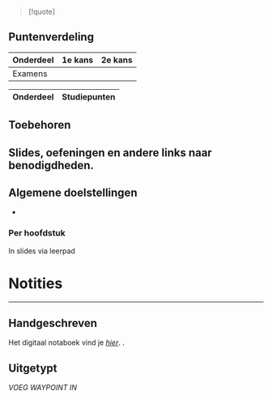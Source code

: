 >[!quote]

## Puntenverdeling

| Onderdeel | 1e kans | 2e kans |
| --------- | ------- | ------- |
| Examens   |         |         |

| Onderdeel        | Studiepunten |
| ---------------- | ------------ |



## Toebehoren
Slides, oefeningen en andere links naar benodigdheden.
- 

## Algemene doelstellingen
- 

### Per hoofdstuk
In slides via leerpad 

# Notities
---
## Handgeschreven
Het digitaal notaboek vind je *[hier](https://drive.google.com/drive/folders/19MFfBkp48F4e63byHzHa5kYravR2JxWS?usp=sharing)*. . 

## Uitgetypt
*VOEG WAYPOINT IN*

